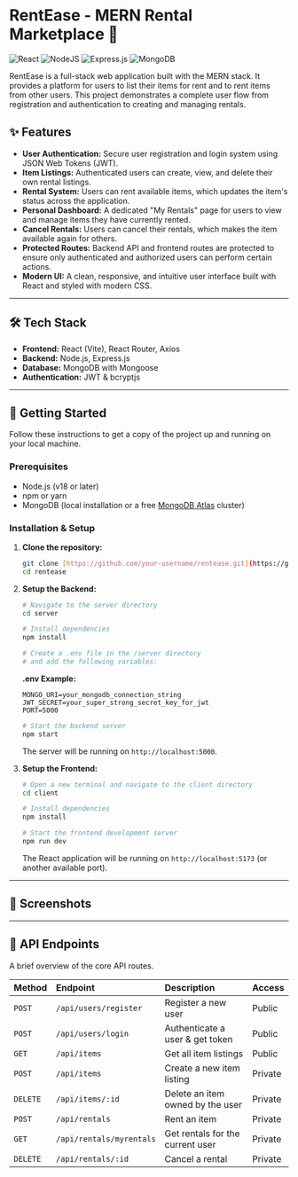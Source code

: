 # RentEase - MERN Rental Marketplace 🚀

![React](https://img.shields.io/badge/react-%2320232a.svg?style=for-the-badge&logo=react&logoColor=%2361DAFB)
![NodeJS](https://img.shields.io/badge/node.js-6DA55F?style=for-the-badge&logo=node.js&logoColor=white)
![Express.js](https://img.shields.io/badge/express.js-%23404d59.svg?style=for-the-badge&logo=express&logoColor=%2361DAFB)
![MongoDB](https://img.shields.io/badge/MongoDB-4EA94B?style=for-the-badge&logo=mongodb&logoColor=white)

RentEase is a full-stack web application built with the MERN stack. It provides a platform for users to list their items for rent and to rent items from other users. This project demonstrates a complete user flow from registration and authentication to creating and managing rentals.

## ✨ Features

- **User Authentication:** Secure user registration and login system using JSON Web Tokens (JWT).
- **Item Listings:** Authenticated users can create, view, and delete their own rental listings.
- **Rental System:** Users can rent available items, which updates the item's status across the application.
- **Personal Dashboard:** A dedicated "My Rentals" page for users to view and manage items they have currently rented.
- **Cancel Rentals:** Users can cancel their rentals, which makes the item available again for others.
- **Protected Routes:** Backend API and frontend routes are protected to ensure only authenticated and authorized users can perform certain actions.
- **Modern UI:** A clean, responsive, and intuitive user interface built with React and styled with modern CSS.

---

## 🛠️ Tech Stack

- **Frontend:** React (Vite), React Router, Axios
- **Backend:** Node.js, Express.js
- **Database:** MongoDB with Mongoose
- **Authentication:** JWT & bcryptjs

---

## 🚀 Getting Started

Follow these instructions to get a copy of the project up and running on your local machine.

### Prerequisites

- Node.js (v18 or later)
- npm or yarn
- MongoDB (local installation or a free [MongoDB Atlas](https://www.mongodb.com/cloud/atlas) cluster)

### Installation & Setup

1.  **Clone the repository:**

    ```bash
    git clone [https://github.com/your-username/rentease.git](https://github.com/your-username/rentease.git)
    cd rentease
    ```

2.  **Setup the Backend:**

    ```bash
    # Navigate to the server directory
    cd server

    # Install dependencies
    npm install

    # Create a .env file in the /server directory
    # and add the following variables:
    ```

    **.env Example:**

    ```
    MONGO_URI=your_mongodb_connection_string
    JWT_SECRET=your_super_strong_secret_key_for_jwt
    PORT=5000
    ```

    ```bash
    # Start the backend server
    npm start
    ```

    The server will be running on `http://localhost:5000`.

3.  **Setup the Frontend:**

    ```bash
    # Open a new terminal and navigate to the client directory
    cd client

    # Install dependencies
    npm install

    # Start the frontend development server
    npm run dev
    ```

    The React application will be running on `http://localhost:5173` (or another available port).

---

## 📸 Screenshots

---

## 📝 API Endpoints

A brief overview of the core API routes.

| Method   | Endpoint                 | Description                      | Access  |
| :------- | :----------------------- | :------------------------------- | :------ |
| `POST`   | `/api/users/register`    | Register a new user              | Public  |
| `POST`   | `/api/users/login`       | Authenticate a user & get token  | Public  |
| `GET`    | `/api/items`             | Get all item listings            | Public  |
| `POST`   | `/api/items`             | Create a new item listing        | Private |
| `DELETE` | `/api/items/:id`         | Delete an item owned by the user | Private |
| `POST`   | `/api/rentals`           | Rent an item                     | Private |
| `GET`    | `/api/rentals/myrentals` | Get rentals for the current user | Private |
| `DELETE` | `/api/rentals/:id`       | Cancel a rental                  | Private |
